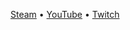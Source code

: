 [Steam](https://steamcommunity.com/profiles/76561198344765754) • [YouTube](https://www.youtube.com/channel/UCCUhzZi2zQs0cIAcegEDX3g) • [Twitch](https://www.twitch.tv/tf2_imicro)
